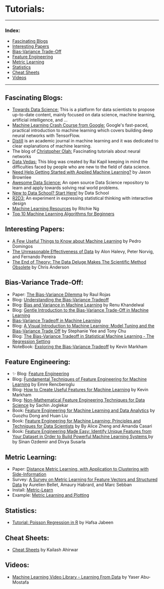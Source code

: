 # Tutorials:

---

### **Index:**
- [Fascinating Blogs](#Fascinating-Blogs)
- [Interesting Papers](#Interesting-Papers)
- [Bias-Variance Trade-Off](#Bias-Variance-Trade-Off)
- [Feature Engineering](#Feature-Engineering)
- [Metric Learning](#Metric-Learning)
- [Statistics](#Statistics)
- [Cheat Sheets](#Cheat-Sheets)
- [Videos](#Videos)

---

## <a name="Fascinating-Blogs"></a>Fascinating Blogs: 
* [Towards Data Science:](https://towardsdatascience.com/) This is a platform for data scientists to propose up-to-date content, mainly focused on data science, machine learning, artificial intelligence, and ...  <br>
* [Machine Learning Crash Course from Google:](https://developers.google.com/machine-learning/crash-course/) Google's fast-paced, practical introduction to machine learning which covers building deep neural networks with TensorFlow.
* [Distill](https://distill.pub/about/) is an academic journal in machine learning and it was dedicated to clear explanations of machine learning. 
* The blog of [Christopher Olah:](http://colah.github.io) Fascinating tutorials about neural networks
* [Data Vedas:](https://www.datavedas.com) This blog was created by Rai Kapil keeping in mind the difficulties faced by people who are new to the field of data science. 
* [Need Help Getting Started with Applied Machine Learning?](https://machinelearningmastery.com/start-here/) by Jason Brownlee <br>
* [Awesome Data Science:](https://github.com/bulutyazilim/awesome-datascience) An open source Data Science repository to learn and apply towards solving real world problems. <br>
* [New to Data School? Start Here!](https://www.dataschool.io/start/) by Data School
* [R2D3:](http://www.r2d3.us) An experiment in expressing statistical thinking with interactive design
* [Machine Learning Resources](https://www.ritchieng.com/machine-learning-resources/) by Ritchie Ng  
* [Top 10 Machine Learning Algorithms for Beginners](https://www.dataquest.io/blog/top-10-machine-learning-algorithms-for-beginners/)

## <a name="Interesting-Papers"></a>Interesting Papers: 
* [A Few Useful Things to Know about Machine Learning](https://homes.cs.washington.edu/~pedrod/papers/cacm12.pdf) by Pedro Domingos <br>
* [The Unreasonable Effectiveness of Data](https://static.googleusercontent.com/media/research.google.com/en/ir/pubs/archive/35179.pdf) by Alon Halevy, Peter Norvig, and Fernando Pereira <br>
* [The End of Theory: The Data Deluge Makes The Scientific Method Obsolete](https://www.wired.com/2008/06/pb-theory/) by Chris Anderson <br>

## <a name="Bias-Variance-Trade-Off"></a>Bias-Variance Trade-Off: 
* Paper: [The Bias-Variance Dilemma](https://www.inf.fu-berlin.de/inst/ag-ki/rojas_home/documents/tutorials/bias.pdf) by Raul Rojas <br>
* Blog: [Understanding the Bias-Variance Tradeoff](https://towardsdatascience.com/understanding-the-bias-variance-tradeoff-165e6942b229)
* Blog: [Bias and Variance in Machine Learning](https://medium.com/datadriveninvestor/bias-and-variance-in-machine-learning-51fdd38d1f86) by Renu Khandelwal
* Blog: [Gentle Introduction to the Bias-Variance Trade-Off in Machine Learning](https://machinelearningmastery.com/gentle-introduction-to-the-bias-variance-trade-off-in-machine-learning/)
* [Bias-Variance Tradeoff in Machine Learning](https://www.learnopencv.com/bias-variance-tradeoff-in-machine-learning/)
* Blog: [A Visual Introduction to Machine Learning: Model Tuning and the Bias-Variance Trade Off](http://www.r2d3.us/visual-intro-to-machine-learning-part-2/) by Stephanie Yee and Tony Chu
* Blog: [The Bias-Variance Tradeoff in Statistical Machine Learning - The Regression Setting](https://www.quantstart.com/articles/The-Bias-Variance-Tradeoff-in-Statistical-Machine-Learning-The-Regression-Setting) 
* NoteBook: [Exploring the Bias-Variance Tradeoff](https://github.com/justmarkham/DAT8/blob/master/notebooks/08_bias_variance.ipynb) by Kevin Markham

## <a name="Feature-Engineering"></a>Feature Engineering: 
* :sparkles: Blog: [Feature Engineering](https://www.datavedas.com/feature-engineering/) 
* Blog: [Fundamental Techniques of Feature Engineering for Machine Learning](https://towardsdatascience.com/feature-engineering-for-machine-learning-3a5e293a5114) by Emre Rencberoglu
* Blog: [How to Create Useful Features for Machine Learning](https://www.dataschool.io/introduction-to-feature-engineering/) by Kevin Markham
* Blog: [Non-Mathematical Feature Engineering Techniques for Data Science](https://codesachin.wordpress.com/2016/06/25/non-mathematical-feature-engineering-techniques-for-data-science/) by Sachin Joglekar
* Book: [Feature Engineering for Machine Learning and Data Analytics](https://www.crcpress.com/Feature-Engineering-for-Machine-Learning-and-Data-Analytics/Dong-Liu/p/book/9781138744387) by Guozhu Dong and Huan Liu 
* Book: [Feature Engineering for Machine Learning: Principles and Techniques for Data Scientists](http://shop.oreilly.com/product/0636920049081.do) by By Alice Zheng and Amanda Casari
* Book: [Feature Engineering Made Easy: Identify Unique Features from Your Dataset in Order to Build Powerful Machine Learning Systems ](https://www.amazon.com/Feature-Engineering-Made-Easy-Identify/dp/1787287602/ref=as_li_ss_tl?_encoding=UTF8&qid=&sr=&linkCode=sl1&tag=dataschool-20&linkId=a8a7e27a1313cd8e4f4ee3c31da79f01&language=en_US) by by Sinan Ozdemir and Divya Susarla

## <a name="Metric-Learning"></a>Metric Learning: 
* Paper: [Distance Metric Learning, with Application to Clustering with Side-Information](https://ai.stanford.edu/~ang/papers/nips02-metric.pdf)
* Survey: [A Survey on Metric Learning for Feature Vectors and Structured Data](https://arxiv.org/pdf/1306.6709.pdf) by Aurelien Bellet, Amaury Habrard, and Marc Sebban
* Install: [Metric-Learn](https://github.com/metric-learn/metric-learn) 
* Example: [Metric Learning and Plotting](https://github.com/metric-learn/metric-learn/blob/master/examples/metric_plotting.ipynb)

## <a name="Statistics"></a>Statistics: 
* [Tutorial: Poisson Regression in R](https://www.dataquest.io/blog/tutorial-poisson-regression-in-r/) by Hafsa Jabeen 

## <a name="Cheat-Sheets"></a>Cheat Sheets: 
* [Cheat Sheets](https://github.com/kailashahirwar/cheatsheets-ai) by Kailash Ahirwar <br>

## <a name="Videos"></a>Videos: 
* [Machine Learning Video Library - Learning From Data](https://work.caltech.edu/library/index.html) by Yaser Abu-Mostafa
